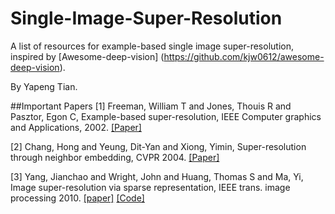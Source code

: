# Single-Image-Super-Resolution
A list of resources for example-based single image super-resolution, inspired by [Awesome-deep-vision] (https://github.com/kjw0612/awesome-deep-vision).

By Yapeng Tian.

##Important Papers
[1] Freeman, William T and Jones, Thouis R and Pasztor, Egon C, Example-based super-resolution, IEEE Computer graphics and Applications, 2002.    [[Paper]](http://www.merl.com/publications/docs/TR2001-30.pdf)

[2] Chang, Hong and Yeung, Dit-Yan and Xiong, Yimin, Super-resolution through neighbor embedding, CVPR 2004. [[Paper]](http://repository.ust.hk/ir/bitstream/1783.1-2284/1/yeung.cvpr2004.pdf)

[3] Yang, Jianchao and Wright, John and Huang, Thomas S and Ma, Yi, Image super-resolution via sparse representation, IEEE trans. image processing 2010. [[paper]](www.ideals.illinois.edu/bitstream/handle/2142/16479/yang_jianchao.pdf?sequence=1) [[Code]](http://www.ifp.illinois.edu/~jyang29/)
